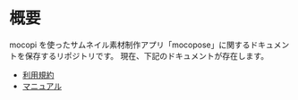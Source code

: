 # 概要
mocopi を使ったサムネイル素材制作アプリ「mocopose」に関するドキュメントを保存するリポジトリです。
現在、下記のドキュメントが存在します。

- [利用規約](Document/Terms.md)
- [マニュアル](Document/Manual.md)
